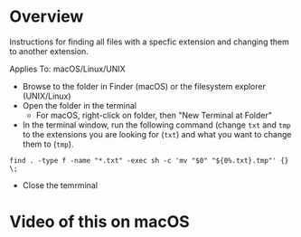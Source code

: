 # Overview

Instructions for finding all files with a specfic extension and changing them to another extension.

Applies To: macOS/Linux/UNIX

- Browse to the folder in Finder (macOS) or the filesystem explorer (UNIX/Linux)
- Open the folder in the terminal
	- For macOS, right-click on folder, then "New Terminal at Folder"
- In the terminal window, run the following command (change `txt` and `tmp` to the extensions you are looking for (`txt`) and what you want to change them to (`tmp`). 
```
find . -type f -name "*.txt" -exec sh -c 'mv "$0" "${0%.txt}.tmp"' {} \;
```
- Close the temrminal

# Video of this on macOS



